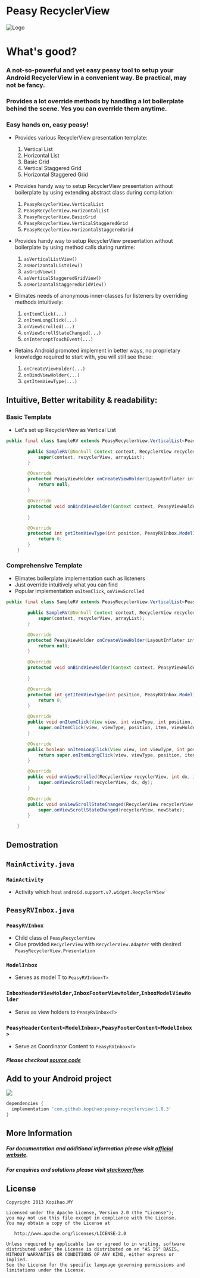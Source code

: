 Peasy RecyclerView
============

![Logo](https://raw.githubusercontent.com/kopihao/peasy-recyclerview/master/photoshop/peasy-recyclerview.png)

# What's good?
### A not-so-powerful and yet easy peasy tool to setup your Android RecyclerView in a convenient way. Be practical, may not be fancy.

### Provides a lot override methods by handling a lot boilerplate behind the scene. Yes you can override them anytime. 

### Easy hands on, easy peasy!

* Provides various RecyclerView presentation template:
    1) Vertical List
    2) Horizontal List
    3) Basic Grid
    4) Vertical Staggered Grid
    5) Horizontal Staggered Grid

* Provides handy way to setup RecyclerView presentation without boilerplate by using extending abstract class during compilation:
    1) `PeasyRecyclerView.VerticalList`
    2) `PeasyRecyclerView.HorizontalList`
    3) `PeasyRecyclerView.BasicGrid`
    4) `PeasyRecyclerView.VerticalStaggeredGrid`
    5) `PeasyRecyclerView.HorizontalStaggeredGrid`

* Provides handy way to setup RecyclerView presentation without boilerplate by using method calls during runtime:
    1) `asVerticalListView()`
    2) `asHorizontalListView()`
    3) `asGridView()`
    4) `asVerticalStaggeredGridView()`
    5) `asHorizontalStaggeredGridView()`

* Elimates needs of anonymous inner-classes for listeners by overriding methods intuitively:
    1) `onItemClick(...)`
    2) `onItemLongClick(...)`
    3) `onViewScrolled(...)`
    4) `onViewScrollStateChanged(...)`
    5) `onInterceptTouchEvent(...)`

* Retains Android promoted implement in better ways, no proprietary knowledge required to start with, you will still see these:
    1) `onCreateViewHolder(...)`
    2) `onBindViewHolder(...)`
    3) `getItemViewType(...)`

## Intuitive, Better writability & readability:
### Basic Template
* Let's set up RecyclerView as Vertical List
```java
public final class SampleRV extends PeasyRecyclerView.VerticalList<PeasyRVInbox.ModelInbox> {

        public SampleRV(@NonNull Context context, RecyclerView recyclerView, ArrayList arrayList) {
            super(context, recyclerView, arrayList);
        }

        @Override
        protected PeasyViewHolder onCreateViewHolder(LayoutInflater inflater, ViewGroup parent, int viewType) {
            return null;
        }

        @Override
        protected void onBindViewHolder(Context context, PeasyViewHolder holder, int position, PeasyRVInbox.ModelInbox item) {

        }

        @Override
        protected int getItemViewType(int position, PeasyRVInbox.ModelInbox item) {
            return 0;
        }
    }
```

### Comprehensive Template
* Elimates boilerplate implementation such as listeners
* Just override intuitively what you can find
* Popular implementation `onItemClick`, `onViewScrolled`

```java
public final class SampleRV extends PeasyRecyclerView.VerticalList<PeasyRVInbox.ModelInbox> {

        public SampleRV(@NonNull Context context, RecyclerView recyclerView, ArrayList arrayList) {
            super(context, recyclerView, arrayList);
        }

        @Override
        protected PeasyViewHolder onCreateViewHolder(LayoutInflater inflater, ViewGroup parent, int viewType) {
            return null;
        }

        @Override
        protected void onBindViewHolder(Context context, PeasyViewHolder holder, int position, PeasyRVInbox.ModelInbox item) {

        }

        @Override
        protected int getItemViewType(int position, PeasyRVInbox.ModelInbox item) {
            return 0;
        }

        @Override
        public void onItemClick(View view, int viewType, int position, PeasyRVInbox.ModelInbox item, PeasyViewHolder viewHolder) {
            super.onItemClick(view, viewType, position, item, viewHolder);
        }

        @Override
        public boolean onItemLongClick(View view, int viewType, int position, PeasyRVInbox.ModelInbox item, PeasyViewHolder viewHolder) {
            return super.onItemLongClick(view, viewType, position, item, viewHolder);
        }

        @Override
        public void onViewScrolled(RecyclerView recyclerView, int dx, int dy) {
            super.onViewScrolled(recyclerView, dx, dy);
        }

        @Override
        public void onViewScrollStateChanged(RecyclerView recyclerView, int newState) {
            super.onViewScrollStateChanged(recyclerView, newState);
        }

    }
```

Demostration
--------  
## `MainActivity.java`
### `MainActivity`
* Activity which host  `android.support.v7.widget.RecyclerView`

## `PeasyRVInbox.java`
### `PeasyRVInbox`
* Child class of `PeasyRecyclerView` 
* Glue provided `RecyclerView` with `RecyclerView.Adapter` with desired `PeasyRecyclerView.Presentation`
### `ModelInbox`
* Serves as model T to `PeasyRVInbox<T>`
### `InboxHeaderViewHolder`,`InboxFooterViewHolder`,`InboxModelViewHolder`
* Serve as view holders to `PeasyRVInbox<T>`
### `PeasyHeaderContent<ModelInbox>`,`PeasyFooterContent<ModelInbox>`
* Serve as Coordinator Content to `PeasyRVInbox<T>` 

##### __Please checkout [source code][2]__

Add to your Android project
--------
<a href="https://search.maven.org/#search%7Cga%7C1%7Cg%3A%22com.github.kopihao%22%20AND%20a%3A%22peasy-recyclerview%22"><img src="https://img.shields.io/maven-central/v/com.github.kopihao/peasy-recyclerview.svg"></a>

```gradle
dependencies {
  implementation 'com.github.kopihao:peasy-recyclerview:1.0.3'
} 
```

More Information
-------- 
##### For documentation and additional information please visit [official website][1]. 
##### For enquiries and solutions please visit [stackoverflow][2].

License
-------

    Copyright 2013 Kopihao.MY

    Licensed under the Apache License, Version 2.0 (the "License");
    you may not use this file except in compliance with the License.
    You may obtain a copy of the License at

       http://www.apache.org/licenses/LICENSE-2.0

    Unless required by applicable law or agreed to in writing, software
    distributed under the License is distributed on an "AS IS" BASIS,
    WITHOUT WARRANTIES OR CONDITIONS OF ANY KIND, either express or implied.
    See the License for the specific language governing permissions and
    limitations under the License.

 [1]: https://github.com/kopihao/peasy-recyclerview/
 [2]: https://stackoverflow.com/search?q=peasy-recyclerview
 [3]: https://github.com/kopihao/peasy-recyclerview/tree/master/sample/src/main/java/com/kopirealm/peasyrecyclerview